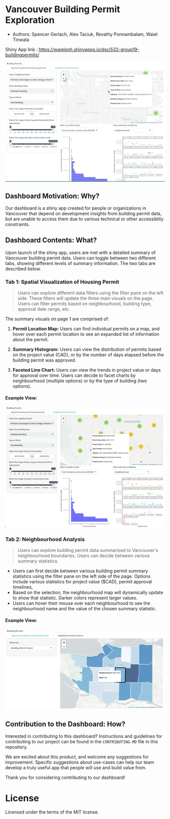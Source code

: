 # Vancouver Building Permit Exploration

- Authors: Spencer Gerlach, Alex Taciuk, Revathy Ponnambalam, Waiel Tinwala

Shiny App link : https://waielonh.shinyapps.io/dsci532-group19-buildingpermits/

<img src="img/app-demo_2023-03-04.gif">

## Dashboard Motivation: Why?

Our dashboard is a shiny app created for people or organizations in Vancouver that depend on development insights from building permit data, but are unable to access them due to various technical or other accessiblity constraints. 

## Dashboard Contents: What?

Upon launch of the shiny app, users are met with a detailed summary of Vancouver building permit data. Users can toggle between two different tabs, showing different levels of summary information. The two tabs are described below. 

### Tab 1: Spatial Visualization of Housing Permit

> Users can explore different data filters using the filter pane on the left side. These filters will update the three main visuals on the page. Users can filter permits based on neighbourhood, building type, approval date range, etc.

The summary visuals on page 1 are comprised of:

1. **Permit Location Map:** Users can find individual permits on a map, and hover over each permit location to see an expanded list of information about the permit.

2. **Summary Histogram:** Users can view the distribution of permits based on the project value (CAD), or by the number of days elapsed before the building permit was approved.

3. **Faceted Line Chart:** Users can view the trends in project value or days for approval over time. Users can decide to facet charts by neighbourhood (multiple options) or by the type of building  (two options).

#### Example View:


<img src="img/tab1-example_2023-03-04.png">

### Tab 2: Neighbourhood Analysis

> Users can explore building permit data summarized to Vancouver's neighbourhood boundaries. Users can decide between various summary statistics.

- Users can first decide between various building permit summary statistics using the filter pane on the left side of the page. Options include various statistics for project value ($CAD), permit approval timelines, 
- Based on the selection, the neighbourhood map will dynamically update to show that statistic. Darker colors represent larger values.
- Users can hover their mouse over each neighbourhood to see the neighbourhood name and the value of the chosen summary statistic.

#### Example View:

<img src="img/tab2-example_2023-03-04.png">

## Contribution to the Dashboard: How?

Interested in contributing to this dashboard? Instructions and guidelines for contributing to our project can be found in the `CONTRIBUTING.MD` file in this repository.

We are excited about this product, and welcome any suggestions for improvement. Specific suggestions about use-cases can help our team develop a truly useful app that people will use and build value from.

Thank you for considering contributing to our dashboard!

# License
Licensed under the terms of the MIT license.
